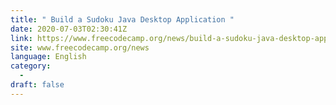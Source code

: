 ```yaml
---
title: " Build a Sudoku Java Desktop Application "
date: 2020-07-03T02:30:41Z
link: https://www.freecodecamp.org/news/build-a-sudoku-java-desktop-application/?utm_medium=RSS&utm_source=news.12bit.vn
site: www.freecodecamp.org/news
language: English
category:
  -   
draft: false
---
```

